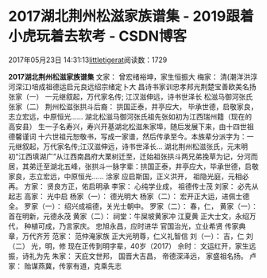 # 2017湖北荆州松滋家族谱集 - 2019跟着小虎玩着去软考 - CSDN博客
2017年05月23日 14:31:13[littletigerat](https://me.csdn.net/littletigerat)阅读数：1729

**2017湖北荆州松滋家族谱集**
文家：
曾宏绪裕坤，家生恒振大
梅家：
清(潮洋洪淳河深江)培成祖德运启元良远绍宗绪定卜大
昌诗书家训忠孝邦光荆楚宝善欧美名扬
张家（一）
一元继叙起，万代家名传;
江汉滋伸远，诗书世泽长
松滋马御河张氏
张家（二）
荆州松滋张拱斗后裔：
拱国正泰，井亭应大，
毕承世德，启敬家良，
志立宏远，中原恒光......
湖北松滋马御河张氏祖先张如初为江西瑞州籍（现在的高安县） 生一子名寿兴，寿兴开基湖北松滋朱家埠，随后发展下来，由十四世祖德馨谨词 十六世祖元恕敬书，写成一家谱，然后传承至今。本族辈分派字为：一元继叙起，万代家名传;江汉滋伸远，诗书世泽长...
湖北荆州松滋张氏，元末明初“江西填湖广”从江西南昌府大栗树迁至，迁始祖张拱斗两兄弟挽草为记，分河而居，其弟迁至湖北五峰，张拱斗一脉字辈：拱国正泰，井亭应大，毕承世德，启敬家良，志立宏远，中原恒光......
涂家
应启斯国，正义洪开，
祖隐光庭，元相必再。
方家：
贤良方正，佑启明承
李家：
心纯学业成， 祖德传士茂
刘家：
必先从起志
高家：
光中启
杨家（一）：
德光明大
杨家（二）：
宏开正大运，进佩士德全。
罗家（一）：
绍兴成祖德，关光士朝中。
罗家（二）：
春，仁，
黄家（一）：
首在明新，元德永茂
黄家（二）：
祠堂：牛屎坡黄家冲
江夏黄
正大士文，永绍万代，
种植可成，乃言家庆。
忠旭永昌，应时进华
官国治光，立业希贤
传家典章，万代齐芳
范家：
范仲淹家族
正大光明尊，仁义礼智信
刘（一）：
吉，仁
刘（二）
光，明，修
现在正传到明字辈，40岁（2017）
佘时：
文运红开，家生远振，诗礼为先
朱家：
天庇文世邦，
国晋大吉昌，
帝德深泽远，
家盛祖名扬。
卢家：
贻谋燕冀，传家有道，克乘先志
